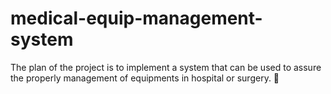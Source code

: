 # medical-equip-management-system
The plan of the project is to implement a system that can be used to assure the properly management of equipments in hospital or surgery. 🏥
